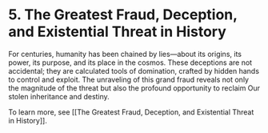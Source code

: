 # 5. The Greatest Fraud, Deception, and Existential Threat in History

For centuries, humanity has been chained by lies—about its origins, its power, its purpose, and its place in the cosmos. These deceptions are not accidental; they are calculated tools of domination, crafted by hidden hands to control and exploit. The unraveling of this grand fraud reveals not only the magnitude of the threat but also the profound opportunity to reclaim Our stolen inheritance and destiny.

To learn more, see [[The Greatest Fraud, Deception, and Existential Threat in History]]. 

